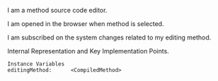 I am a method source code editor.

I am opened in the browser when method is selected.

I am subscribed on the system changes related to my editing method.

Internal Representation and Key Implementation Points.

    Instance Variables
	editingMethod:		<CompiledMethod>
